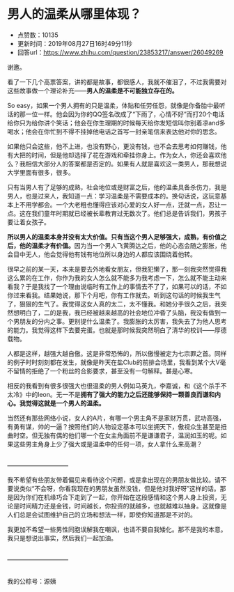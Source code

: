 # 男人的温柔从哪里体现？
- 点赞数：10135
- 更新时间：2019年08月27日16时49分11秒
- 回答url：https://www.zhihu.com/question/23853217/answer/26049269
<body>
 <p data-pid="zc0zHw8V">谢邀。</p>
 <p data-pid="0o0R9zHx">看了一下几个高票答案，讲的都是故事，都很感人，我就不催泪了，不过我需要对这些故事做一个理论补充——<b>男人的温柔是不可能独立存在的。</b></p>
 <p data-pid="3uP7WKKn">So easy，如果一个男人拥有的只是温柔，体贴和任劳任怨，就像是你备胎中最听话的那一位一样。他会因为你的QQ签名改成了“下雨了，心情不好”而打20个电话给你只为给你讲个笑话；他会在你生理期的时候每天给你发短信叫你别着凉and多喝水；他会在你忙到不得不挂掉他电话之首写一封亲笔信来表达他对你的思念。</p>
 <p data-pid="FXuZrXyX">如果他只会这些，他不上进，也没有野心，更没有钱，也不会去思考如何赚钱，他有大把的时间，但是他却选择了花在游戏和牵挂你身上。作为女人，你还会喜欢他么？我相信大部分人的答案都是否定的。如果有人就是喜欢这一类男人，那我想说大学里面有很多，很多。</p>
 <p data-pid="bhCeNr4q">只有当男人有了足够的成熟，社会地位或是财富之后，他的温柔具备杀伤力，我是男人，也是过来人，我知道一点：学习温柔是不需要成本的。换句话说，这玩意基本上不用学都会。一个大老粗也懂得应该对心爱的女人好一点，迁就一点，忍让一点。这在我们童年时期就已经被长辈教育过无数次了。他们总是告诉我们，男孩子要让着女孩子。</p>
 <p data-pid="U2-QjmvJ"><b>所以男人的温柔本身并没有太大价值。只有当这个男人足够强大，成熟，有价值之后，他的温柔才有价值。</b>因为当一个男人飞黄腾达之后，他的心态会随之膨胀，他会目中无人，他会觉得他有钱有地位所以身边的人都应该围绕着他转。</p>
 <p data-pid="LBb1WjzI">很早之前的某一天，本来是要去外地看女朋友，但我犯懒了，那一刻我突然觉得我这么累的在工作，你作为我的女人怎么就不能多为我考虑一下，怎么就不能主动来看我？于是我找了一个理由说临时有工作上的事情去不了了，如果可以的话，不如你过来看我。结果她说，那下个月吧，你有工作就去。听到这句话的时候我生气了，狠狠的生气了。我觉得这女人真的太二，太不懂我。和她分手很久之后，我突然想明白了，二的是我，我已经被越来越高的社会地位冲昏了头脑，我没有做到一个男朋友的分内之事。更别提什么温柔了。我膨胀的太厉害，我失去了为他人思考的能力。我觉得这样下去要完蛋。也就是那时候我突然明白了清华的校训——厚德载物。</p>
 <p data-pid="zl7UrS9z">人都是这样，越强大越自傲。这是非常恐怖的，所以傲慢被定为七宗罪之首。同样的例子时时刻刻都在发生，就像是昨天在盐Club的前排会场里，我看到某个大V毫不留情的拒绝了一个粉丝的合影要求，甚至没有一句解释。甚是心寒。</p>
 <p data-pid="Ci4zeIhw">相反的我看到有很多很强大也很温柔的男人例如马英九，李嘉诚，和《这个杀手不太冷》中的leon。无一不是<b>拥有了强大的能力之后还能够保持一颗善良而谦和内心。我觉得这就是一个男人的温柔。</b></p>
 <p data-pid="7qf-c0RT">当然还有那些网络小说，女人的A片，有哪一个男主角不是家财万贯，武功高强，有勇有谋，帅的一逼？按照他们的人物设定基本可以坐拥天下，傲视众生甚至是扭曲时空。但无独有偶的他们哪一个在女主角面前不是谦谦君子，温润如玉的呢。如果这些男主角身上少了强大或是温柔中的任何一项，女人拿什么来高潮？</p>
 <p data-pid="_psMcSgy"><br>
  ——————————</p>
 <p data-pid="QbX3XO4A">我不希望有些朋友带着偏见来看待这个问题，或是拿出现在的男朋友做比较。请不要说类似“不会呀，你看我现在的男朋友虽然没钱，但是他对我好呀”这样的话。那是因为你们在机缘巧合下走到了一起，你开始在这段感情和这个男人身上投资，无论是时间精力还是金钱，时间越长，你投资的就越多，也就越难以抽身。这就像是人们总是会试图维护自己的立场和想法一样，即使你知道那是不对的。</p>
 <p data-pid="_Ae-84fX">我更加不希望一些男性同胞误解我在嘲讽，也请不要自我矮化。那不是我的本意。我只是想说出事实，然后我们一起加油。</p>
 <p data-pid="MHoG9jcP"><br>
  ——————————<br><br></p>
 <p data-pid="_dvIWUwS">我的公粽号：源姨</p>
</body>